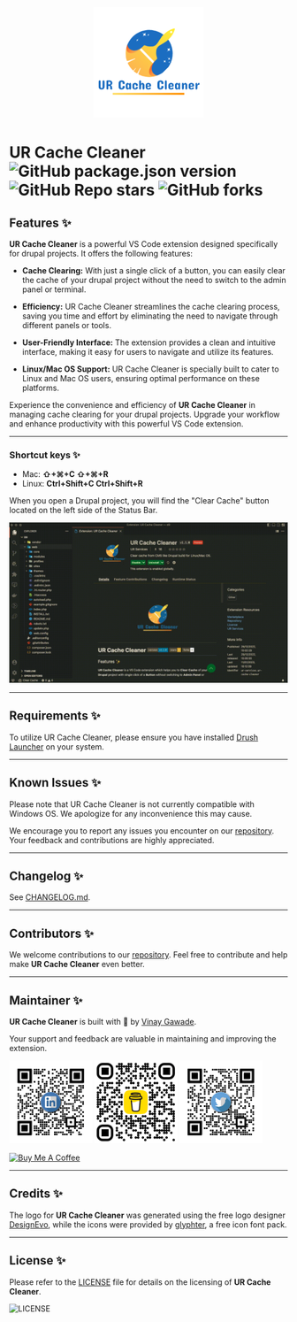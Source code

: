<h1 align="center">
  <br>
    <img src="assets/images/logo-transparent.png" alt="logo" width="200">
  <br>
</h1>

# **UR Cache Cleaner** ![GitHub package.json version](https://img.shields.io/github/package-json/v/vinugawade/ur-cache-cleaner?style=flat-square) ![GitHub Repo stars](https://img.shields.io/github/stars/vinugawade/ur-cache-cleaner?color=yellow&style=flat-square) ![GitHub forks](https://img.shields.io/github/forks/vinugawade/ur-cache-cleaner?color=white&style=flat-square)

## Features ✨

**UR Cache Cleaner** is a powerful VS Code extension designed specifically for drupal projects. It offers the following features:

- **Cache Clearing:** With just a single click of a button, you can easily clear the cache of your drupal project without the need to switch to the admin panel or terminal.

- **Efficiency:** UR Cache Cleaner streamlines the cache clearing process, saving you time and effort by eliminating the need to navigate through different panels or tools.

- **User-Friendly Interface:** The extension provides a clean and intuitive interface, making it easy for users to navigate and utilize its features.

- **Linux/Mac OS Support:** UR Cache Cleaner is specially built to cater to Linux and Mac OS users, ensuring optimal performance on these platforms.

Experience the convenience and efficiency of **UR Cache Cleaner** in managing cache clearing for your drupal projects. Upgrade your workflow and enhance productivity with this powerful VS Code extension.

---

### Shortcut keys ✨

- Mac: **⇧+⌘+C ⇧+⌘+R**
- Linux: **Ctrl+Shift+C Ctrl+Shift+R**

When you open a Drupal project, you will find the "Clear Cache" button located on the left side of the Status Bar.

![Clear Your Cache](assets/images/feature.gif)

---

## Requirements ✨

To utilize UR Cache Cleaner, please ensure you have installed [Drush Launcher](https://github.com/drush-ops/drush-launcher) on your system.

---

## Known Issues ✨

Please note that UR Cache Cleaner is not currently compatible with Windows OS. We apologize for any inconvenience this may cause.

We encourage you to report any issues you encounter on our [repository](https://github.com/vinugawade/ur-cache-cleaner/issues). Your feedback and contributions are highly appreciated.

---

## Changelog ✨

See [CHANGELOG.md](CHANGELOG.md).

---

## Contributors ✨

We welcome contributions to our [repository](https://github.com/vinugawade/ur-cache-cleaner). Feel free to contribute and help make **UR Cache Cleaner** even better.

---

## Maintainer ✨

**UR Cache Cleaner** is built with 💛 by [Vinay Gawade](https://github.com/vinugawade).

Your support and feedback are valuable in maintaining and improving the extension.

<a href="https://www.linkedin.com/in/vinu-gawade" target="_blank"><img src="assets/images/media/LinkedIn.png" alt="logo" width="150"></a>
<a href="https://www.buymeacoffee.com/vinaygawade" target="_blank"><img src="assets/images/media/Bmc.png" alt="logo" width="150"></a>
<a href="https://twitter.com/VinuGawade" target="_blank"><img src="assets/images/media/Twitter.png" alt="logo" width="150"></a>

<a href="https://www.buymeacoffee.com/vinaygawade" target="_blank"><img src="https://cdn.buymeacoffee.com/buttons/v2/default-blue.png" alt="Buy Me A Coffee" style="height: 60px !important;width: 217px !important;" ></a>

---

## Credits ✨

The logo for **UR Cache Cleaner** was generated using the free logo designer [DesignEvo](https://www.designevo.com), while the icons were provided by [glyphter](https://glyphter.com/), a free icon font pack.

---

## License ✨

Please refer to the [LICENSE](LICENSE) file for details on the licensing of **UR Cache Cleaner**.

![LICENSE](https://img.shields.io/github/license/vinugawade/ur-cache-cleaner?style=flat-square)
